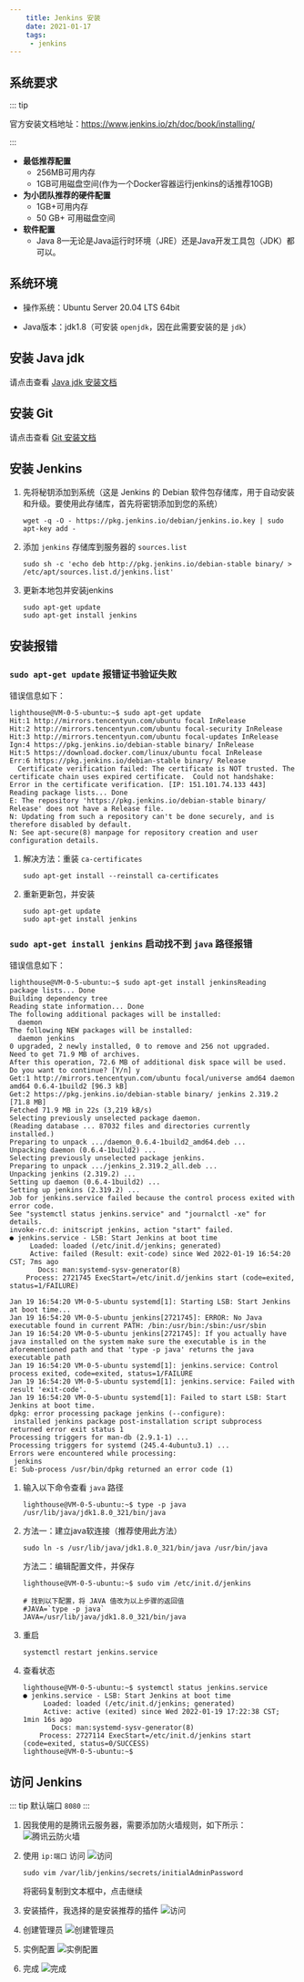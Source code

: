 ```yaml
---
    title: Jenkins 安装
    date: 2021-01-17
    tags:
     - jenkins
---
```


<Boxx/>

## 系统要求

::: tip

官方安装文档地址：<https://www.jenkins.io/zh/doc/book/installing/>

:::

- **最低推荐配置**
    - 256MB可用内存
    - 1GB可用磁盘空间(作为一个Docker容器运行jenkins的话推荐10GB)
- **为小团队推荐的硬件配置**
    - 1GB+可用内存
    - 50 GB+ 可用磁盘空间
- **软件配置**
    - Java 8—无论是Java运行时环境（JRE）还是Java开发工具包（JDK）都可以。

## 系统环境

- 操作系统：Ubuntu Server 20.04 LTS 64bit

- Java版本：jdk1.8（可安装 `openjdk`，因在此需要安装的是 `jdk`）

## 安装 Java jdk

请点击查看 [Java jdk 安装文档](java-install.md)

## 安装 Git

请点击查看 [Git 安装文档](git-install.md)

## 安装 Jenkins
1. 先将秘钥添加到系统（这是 Jenkins 的 Debian 软件包存储库，用于自动安装和升级。要使用此存储库，首先将密钥添加到您的系统）
    ```shell script
    wget -q -O - https://pkg.jenkins.io/debian/jenkins.io.key | sudo apt-key add -
    ```
1. 添加 `jenkins` 存储库到服务器的 `sources.list`
    ```shell script
    sudo sh -c 'echo deb http://pkg.jenkins.io/debian-stable binary/ > /etc/apt/sources.list.d/jenkins.list'
    ```
1. 更新本地包并安装jenkins
    ```shell script
    sudo apt-get update
    sudo apt-get install jenkins
    ````

## 安装报错

### `sudo apt-get update` 报错证书验证失败
错误信息如下：
```shell script
lighthouse@VM-0-5-ubuntu:~$ sudo apt-get update
Hit:1 http://mirrors.tencentyun.com/ubuntu focal InRelease
Hit:2 http://mirrors.tencentyun.com/ubuntu focal-security InRelease                
Hit:3 http://mirrors.tencentyun.com/ubuntu focal-updates InRelease                                 
Ign:4 https://pkg.jenkins.io/debian-stable binary/ InRelease                                       
Hit:5 https://download.docker.com/linux/ubuntu focal InRelease         
Err:6 https://pkg.jenkins.io/debian-stable binary/ Release
  Certificate verification failed: The certificate is NOT trusted. The certificate chain uses expired certificate.  Could not handshake: Error in the certificate verification. [IP: 151.101.74.133 443]
Reading package lists... Done                    
E: The repository 'https://pkg.jenkins.io/debian-stable binary/ Release' does not have a Release file.
N: Updating from such a repository can't be done securely, and is therefore disabled by default.
N: See apt-secure(8) manpage for repository creation and user configuration details.
```

1. 解决方法：重装 `ca-certificates`
    ```shell script
    sudo apt-get install --reinstall ca-certificates
    ```

1. 重新更新包，并安装
    ```shell script
    sudo apt-get update
    sudo apt-get install jenkins
    ````

### `sudo apt-get install jenkins` 启动找不到 `java` 路径报错
错误信息如下：
```shell script
lighthouse@VM-0-5-ubuntu:~$ sudo apt-get install jenkinsReading package lists... Done
Building dependency tree       
Reading state information... Done
The following additional packages will be installed:
  daemon
The following NEW packages will be installed:
  daemon jenkins
0 upgraded, 2 newly installed, 0 to remove and 256 not upgraded.
Need to get 71.9 MB of archives.
After this operation, 72.6 MB of additional disk space will be used.
Do you want to continue? [Y/n] y
Get:1 http://mirrors.tencentyun.com/ubuntu focal/universe amd64 daemon amd64 0.6.4-1build2 [96.3 kB]
Get:2 https://pkg.jenkins.io/debian-stable binary/ jenkins 2.319.2 [71.8 MB]
Fetched 71.9 MB in 22s (3,219 kB/s)                                                                
Selecting previously unselected package daemon.
(Reading database ... 87032 files and directories currently installed.)
Preparing to unpack .../daemon_0.6.4-1build2_amd64.deb ...
Unpacking daemon (0.6.4-1build2) ...
Selecting previously unselected package jenkins.
Preparing to unpack .../jenkins_2.319.2_all.deb ...
Unpacking jenkins (2.319.2) ...
Setting up daemon (0.6.4-1build2) ...
Setting up jenkins (2.319.2) ...
Job for jenkins.service failed because the control process exited with error code.
See "systemctl status jenkins.service" and "journalctl -xe" for details.
invoke-rc.d: initscript jenkins, action "start" failed.
● jenkins.service - LSB: Start Jenkins at boot time
     Loaded: loaded (/etc/init.d/jenkins; generated)
     Active: failed (Result: exit-code) since Wed 2022-01-19 16:54:20 CST; 7ms ago
       Docs: man:systemd-sysv-generator(8)
    Process: 2721745 ExecStart=/etc/init.d/jenkins start (code=exited, status=1/FAILURE)

Jan 19 16:54:20 VM-0-5-ubuntu systemd[1]: Starting LSB: Start Jenkins at boot time...
Jan 19 16:54:20 VM-0-5-ubuntu jenkins[2721745]: ERROR: No Java executable found in current PATH: /bin:/usr/bin:/sbin:/usr/sbin
Jan 19 16:54:20 VM-0-5-ubuntu jenkins[2721745]: If you actually have java installed on the system make sure the executable is in the aforementioned path and that 'type -p java' returns the java executable path
Jan 19 16:54:20 VM-0-5-ubuntu systemd[1]: jenkins.service: Control process exited, code=exited, status=1/FAILURE
Jan 19 16:54:20 VM-0-5-ubuntu systemd[1]: jenkins.service: Failed with result 'exit-code'.
Jan 19 16:54:20 VM-0-5-ubuntu systemd[1]: Failed to start LSB: Start Jenkins at boot time.
dpkg: error processing package jenkins (--configure):
 installed jenkins package post-installation script subprocess returned error exit status 1
Processing triggers for man-db (2.9.1-1) ...
Processing triggers for systemd (245.4-4ubuntu3.1) ...
Errors were encountered while processing:
 jenkins
E: Sub-process /usr/bin/dpkg returned an error code (1)
```

1. 输入以下命令查看 `java` 路径
    ```shell script
    lighthouse@VM-0-5-ubuntu:~$ type -p java
    /usr/lib/java/jdk1.8.0_321/bin/java
    ```
   
1. 方法一：建立java软连接（推荐使用此方法）
    ```shell script
    sudo ln -s /usr/lib/java/jdk1.8.0_321/bin/java /usr/bin/java
    ```
   
    方法二：编辑配置文件，并保存
    ```shell script
    lighthouse@VM-0-5-ubuntu:~$ sudo vim /etc/init.d/jenkins
    
    # 找到以下配置，将 JAVA 值改为以上步骤的返回值
    #JAVA=`type -p java`
    JAVA=/usr/lib/java/jdk1.8.0_321/bin/java
    ```

1. 重启
    ```shell script
    systemctl restart jenkins.service
    ```

1. 查看状态
    ```shell script
    lighthouse@VM-0-5-ubuntu:~$ systemctl status jenkins.service
    ● jenkins.service - LSB: Start Jenkins at boot time
         Loaded: loaded (/etc/init.d/jenkins; generated)
         Active: active (exited) since Wed 2022-01-19 17:22:38 CST; 1min 16s ago
           Docs: man:systemd-sysv-generator(8)
        Process: 2727114 ExecStart=/etc/init.d/jenkins start (code=exited, status=0/SUCCESS)
    lighthouse@VM-0-5-ubuntu:~$ 
    ```

## 访问 Jenkins
::: tip
默认端口 `8080`
:::

1. 因我使用的是腾讯云服务器，需要添加防火墙规则，如下所示：
    ![腾讯云防火墙](./jenkins/server.png)

1. 使用 `ip:端口` 访问
    ![访问](./jenkins/start-1.png)
    
    ```shell script
    sudo vim /var/lib/jenkins/secrets/initialAdminPassword
    ```
   
   将密码复制到文本框中，点击继续

1. 安装插件，我选择的是安装推荐的插件
    ![访问](./jenkins/start-2.png)

1. 创建管理员
    ![创建管理员](./jenkins/start-3.png)
    
1. 实例配置
    ![实例配置](./jenkins/start-4.png)

1. 完成
    ![完成](./jenkins/start-5.png)
